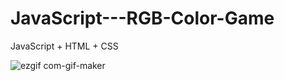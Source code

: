 # JavaScript---RGB-Color-Game

JavaScript + HTML + CSS

![ezgif com-gif-maker](https://user-images.githubusercontent.com/62388688/135726504-4ec1edf0-699e-42ba-851b-45dc4278b70c.gif)

